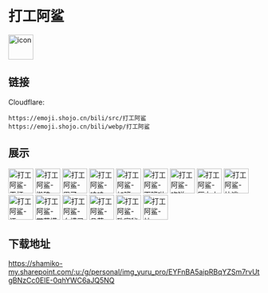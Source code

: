 # 打工阿鲨
<img src="https://emoji.shojo.cn/bili/src/打工阿鲨/icon.png" width="50" height="50" alt="icon">

## 链接
Cloudflare:
```
https://emoji.shojo.cn/bili/src/打工阿鲨
https://emoji.shojo.cn/bili/webp/打工阿鲨
```
## 展示
<img src="https://emoji.shojo.cn/bili/src/打工阿鲨/打工阿鲨-干杯.png" width="50" height="50" alt="打工阿鲨-干杯">
<img src="https://emoji.shojo.cn/bili/src/打工阿鲨/打工阿鲨-搬砖.png" width="50" height="50" alt="打工阿鲨-搬砖">
<img src="https://emoji.shojo.cn/bili/src/打工阿鲨/打工阿鲨-累了.png" width="50" height="50" alt="打工阿鲨-累了">
<img src="https://emoji.shojo.cn/bili/src/打工阿鲨/打工阿鲨-呜呜.png" width="50" height="50" alt="打工阿鲨-呜呜">
<img src="https://emoji.shojo.cn/bili/src/打工阿鲨/打工阿鲨-加班.png" width="50" height="50" alt="打工阿鲨-加班">
<img src="https://emoji.shojo.cn/bili/src/打工阿鲨/打工阿鲨-下班啦.png" width="50" height="50" alt="打工阿鲨-下班啦">
<img src="https://emoji.shojo.cn/bili/src/打工阿鲨/打工阿鲨-吃饼.png" width="50" height="50" alt="打工阿鲨-吃饼">
<img src="https://emoji.shojo.cn/bili/src/打工阿鲨/打工阿鲨-压力山大.png" width="50" height="50" alt="打工阿鲨-压力山大">
<img src="https://emoji.shojo.cn/bili/src/打工阿鲨/打工阿鲨-快逃.png" width="50" height="50" alt="打工阿鲨-快逃">
<img src="https://emoji.shojo.cn/bili/src/打工阿鲨/打工阿鲨-汗.png" width="50" height="50" alt="打工阿鲨-汗">
<img src="https://emoji.shojo.cn/bili/src/打工阿鲨/打工阿鲨-带薪摸鱼.png" width="50" height="50" alt="打工阿鲨-带薪摸鱼">
<img src="https://emoji.shojo.cn/bili/src/打工阿鲨/打工阿鲨-血槽已空.png" width="50" height="50" alt="打工阿鲨-血槽已空">
<img src="https://emoji.shojo.cn/bili/src/打工阿鲨/打工阿鲨-品茶.png" width="50" height="50" alt="打工阿鲨-品茶">
<img src="https://emoji.shojo.cn/bili/src/打工阿鲨/打工阿鲨-致富秘籍.png" width="50" height="50" alt="打工阿鲨-致富秘籍">
<img src="https://emoji.shojo.cn/bili/src/打工阿鲨/打工阿鲨-忙.png" width="50" height="50" alt="打工阿鲨-忙">

## 下载地址

https://shamiko-my.sharepoint.com/:u:/g/personal/img_yuru_pro/EYFnBA5aipRBqYZSm7rvUtgBNzCc0ElE-0qhYWC6aJQ5NQ